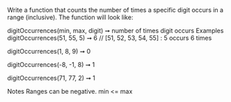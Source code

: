 Write a function that counts the number of times a specific digit occurs in a range (inclusive). The function will look like:

digitOccurrences(min, max, digit) ➞ number of times digit occurs
Examples
digitOccurrences(51, 55, 5) ➞ 6
// [51, 52, 53, 54, 55] : 5 occurs 6 times

digitOccurrences(1, 8, 9) ➞ 0

digitOccurrences(-8, -1, 8) ➞ 1

digitOccurrences(71, 77, 2) ➞ 1

Notes
Ranges can be negative.
min <= max